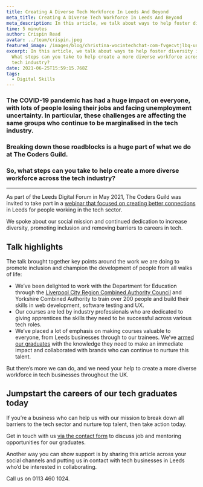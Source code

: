 ```yaml
---
title: Creating A Diverse Tech Workforce In Leeds And Beyond
meta_title: Creating A Diverse Tech Workforce In Leeds And Beyond
meta_description: In this article, we talk about ways to help foster diversity in tech
time: 5 minutes
author: Crispin Read
avatar: ../team/crispin.jpeg
featured_image: /images/blog/christina-wocintechchat-com-fvgecvtjlbq-unsplash.jpg
excerpt: In this article, we talk about ways to help foster diversity in tech.
  What steps can you take to help create a more diverse workforce across the
  tech industry?
date: 2021-06-25T15:59:15.768Z
tags:
  - Digital Skills
---
```

### The COVID-19 pandemic has had a huge impact on everyone, with lots of people losing their jobs and facing unemployment uncertainty. In particular, these challenges are affecting the same groups who continue to be marginalised in the tech industry.

### Breaking down those roadblocks is a huge part of what we do at The Coders Guild.

### So, what steps can you take to help create a more diverse workforce across the tech industry?

- - -

As part of the Leeds Digital Forum in May 2021, The Coders Guild was invited to take part in a [webinar that focused on creating better connections](https://www.youtube.com/watch?v=rXeMoDGCgEw) in Leeds for people working in the tech sector.

We spoke about our social mission and continued dedication to increase diversity, promoting inclusion and removing barriers to careers in tech.

## Talk highlights

The talk brought together key points around the work we are doing to promote inclusion and champion the development of people from all walks of life:

* We’ve been delighted to work with the Department for Education through the [Liverpool City Region Combined Authority Council](https://thecodersguild.org.uk/blog/liverpool-city-region-to-receive-an-extension-of-digital-skills-courses-into-the-summer-of-2021/) and Yorkshire Combined Authority to train over 200 people and build their skills in web development, software testing and UX.
* Our courses are led by industry professionals who are dedicated to giving apprentices the skills they need to be successful across various tech roles.
* We’ve placed a lot of emphasis on making courses valuable to everyone, from Leeds businesses through to our trainees. We’ve [armed our graduates](https://thecodersguild.org.uk/apprenticeships/) with the knowledge they need to make an immediate impact and collaborated with brands who can continue to nurture this talent. 

But there’s more we can do, and we need your help to create a more diverse workforce in tech businesses throughout the UK.

## Jumpstart the careers of our tech graduates today

If you’re a business who can help us with our mission to break down all barriers to the tech sector and nurture top talent, then take action today.

Get in touch with us [via the contact form](https://thecodersguild.org.uk/contact-us/) to discuss job and mentoring opportunities for our graduates.

Another way you can show support is by sharing this article across your social channels and putting us in contact with tech businesses in Leeds who’d be interested in collaborating. 

Call us on 0113 460 1024.